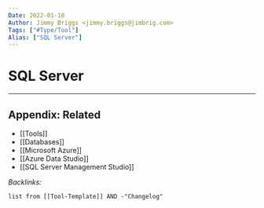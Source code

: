```yaml
---
Date: 2022-01-10
Author: Jimmy Briggs <jimmy.briggs@jimbrig.com>
Tags: ["#Type/Tool"]
Alias: ["SQL Server"]
---
```


# SQL Server

***

## Appendix: Related

- [[Tools]]
- [[Databases]]
- [[Microsoft Azure]]
- [[Azure Data Studio]]
- [[SQL Server Management Studio]]

*Backlinks:*

```dataview
list from [[Tool-Template]] AND -"Changelog"
```